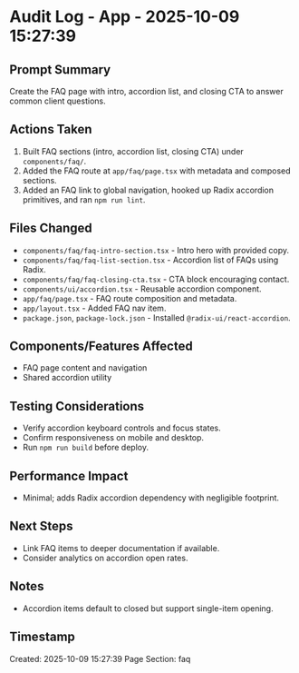 # Audit Log - App - 2025-10-09 15:27:39

## Prompt Summary

Create the FAQ page with intro, accordion list, and closing CTA to answer common client questions.

## Actions Taken

1. Built FAQ sections (intro, accordion list, closing CTA) under `components/faq/`.
2. Added the FAQ route at `app/faq/page.tsx` with metadata and composed sections.
3. Added an FAQ link to global navigation, hooked up Radix accordion primitives, and ran `npm run lint`.

## Files Changed

- `components/faq/faq-intro-section.tsx` - Intro hero with provided copy.
- `components/faq/faq-list-section.tsx` - Accordion list of FAQs using Radix.
- `components/faq/faq-closing-cta.tsx` - CTA block encouraging contact.
- `components/ui/accordion.tsx` - Reusable accordion component.
- `app/faq/page.tsx` - FAQ route composition and metadata.
- `app/layout.tsx` - Added FAQ nav item.
- `package.json`, `package-lock.json` - Installed `@radix-ui/react-accordion`.

## Components/Features Affected

- FAQ page content and navigation
- Shared accordion utility

## Testing Considerations

- Verify accordion keyboard controls and focus states.
- Confirm responsiveness on mobile and desktop.
- Run `npm run build` before deploy.

## Performance Impact

- Minimal; adds Radix accordion dependency with negligible footprint.

## Next Steps

- Link FAQ items to deeper documentation if available.
- Consider analytics on accordion open rates.

## Notes

- Accordion items default to closed but support single-item opening.

## Timestamp

Created: 2025-10-09 15:27:39
Page Section: faq
